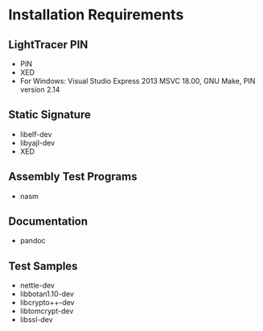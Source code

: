 # Installation Requirements

## LightTracer PIN
* PIN
* XED
* For Windows: Visual Studio Express 2013 MSVC 18.00, GNU Make, PIN version 2.14

## Static Signature
* libelf-dev
* libyajl-dev
* XED

## Assembly Test Programs
* nasm

## Documentation
* pandoc

## Test Samples
* nettle-dev
* libbotan1.10-dev
* libcrypto++-dev
* libtomcrypt-dev
* libssl-dev
